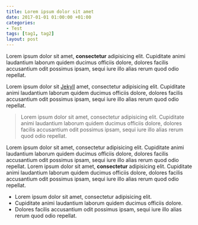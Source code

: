 ```yaml
---
title: Lorem ipsum dolor sit amet
date: 2017-01-01 01:00:00 +01:00
categories:
- Test
tags: [tag1, tag2]
layout: post
---
```


Lorem ipsum dolor sit amet, **consectetur** adipisicing elit. Cupiditate animi laudantium laborum quidem ducimus officiis dolore, dolores facilis accusantium odit possimus ipsam, sequi iure illo alias rerum quod odio repellat.

Lorem ipsum dolor sit [Jekyll](http://jekyllrb.com/) amet, consectetur adipisicing elit. Cupiditate animi laudantium laborum quidem ducimus officiis dolore, dolores facilis accusantium odit possimus ipsam, sequi iure illo alias rerum quod odio repellat.

> Lorem ipsum dolor sit amet, consectetur adipisicing elit. Cupiditate animi laudantium laborum quidem ducimus officiis dolore, dolores facilis accusantium odit possimus ipsam, sequi iure illo alias rerum quod odio repellat.

Lorem ipsum dolor sit amet, consectetur adipisicing elit. Cupiditate animi laudantium laborum quidem ducimus officiis dolore, dolores facilis accusantium odit possimus ipsam, sequi iure illo alias rerum quod odio repellat. Lorem ipsum dolor sit amet, **consectetur** adipisicing elit. Cupiditate animi laudantium laborum quidem ducimus officiis dolore, dolores facilis accusantium odit possimus ipsam, sequi iure illo alias rerum quod odio repellat.

- Lorem ipsum dolor sit amet, consectetur adipisicing elit.
- Cupiditate animi laudantium laborum quidem ducimus officiis dolore.
- Dolores facilis accusantium odit possimus ipsam, sequi iure illo alias rerum quod odio repellat.

